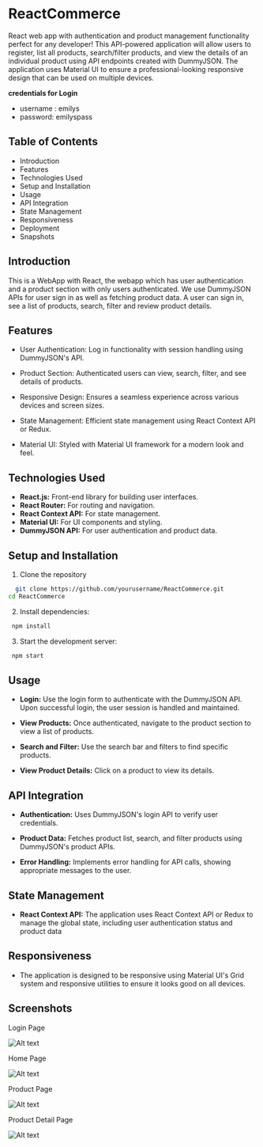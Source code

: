 
# ReactCommerce

React web app with authentication and product management functionality perfect for any developer! This API-powered application will allow users to register, list all products, search/filter products, and view the details of an individual product using API endpoints created with DummyJSON. The application uses Material UI to ensure a professional-looking responsive design that can be used on multiple devices.

**credentials for Login**
- username : emilys
- password: emilyspass


## Table of Contents

- Introduction
- Features
- Technologies Used
- Setup and Installation
- Usage
- API Integration
- State Management
- Responsiveness
- Deployment
- Snapshots
## Introduction

This is a WebApp with React, the webapp which has user authentication and a product section with only users authenticated. We use DummyJSON APIs for user sign in as well as fetching product data. A user can sign in, see a list of products, search, filter and review product details.
## Features

- User Authentication: Log in functionality with session handling using DummyJSON's API.

- Product Section: Authenticated users can view, search, filter, and see details of products.

- Responsive Design: Ensures a seamless experience across various devices and screen sizes.

- State Management: Efficient state management using React Context API or Redux.

- Material UI: Styled with Material UI framework for a modern look and feel.
## Technologies Used

- **React.js:** Front-end library for building user interfaces.
- **React Router:** For routing and navigation.
- **React Context API:** For state management.
- **Material UI:** For UI components and styling.
- **DummyJSON API:** For user authentication and product data.
## Setup and Installation

1.  Clone the repository

```bash
  git clone https://github.com/yourusername/ReactCommerce.git
cd ReactCommerce
```
2.  Install dependencies:

```bash
 npm install
```

3.  Start the development server:

```bash
 npm start
```
## Usage

- **Login:** Use the login form to authenticate with the DummyJSON API. Upon successful login, the user session is handled and maintained.

- **View Products:** Once authenticated, navigate to the product section to view a list of products.

- **Search and Filter:** Use the search bar and filters to find specific products.

- **View Product Details:** Click on a product to view its details.



## API Integration

- **Authentication:** Uses DummyJSON's login API to verify user credentials.

- **Product Data:** Fetches product list, search, and filter products using DummyJSON's product APIs.

- **Error Handling:** Implements error handling for API calls, showing appropriate messages to the user.
## State Management

- **React Context API:** The application uses React Context API or Redux to manage the global state, including user authentication status and product data
## Responsiveness

- The application is designed to be responsive using Material UI's Grid system and responsive utilities to ensure it looks good on all devices.
## Screenshots

Login Page

![Alt text](https://github.com/nishantborker/ReactCommerce/assets/98690341/ae47cd41-6690-4755-9d0d-678c8292dd28)

Home Page

![Alt text](https://github.com/nishantborker/ReactCommerce/assets/98690341/303dadc2-77a7-4028-850f-c0339ac8aecd)


Product Page

![Alt text](https://github.com/nishantborker/ReactCommerce/assets/98690341/595b8aa5-23c1-4cb5-8381-00482e29d981)


Product Detail Page

![Alt text](https://github.com/nishantborker/ReactCommerce/assets/98690341/963467e7-21fa-4026-9887-1b420f0d8d52)

#
